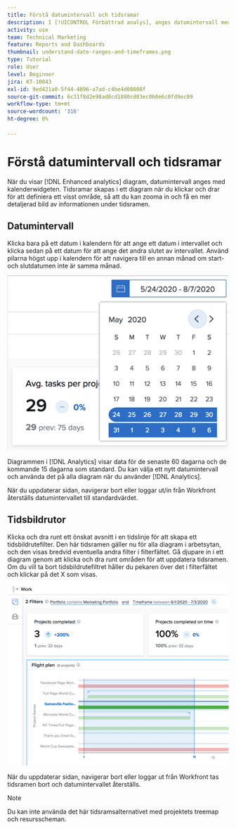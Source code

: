 ```yaml
---
title: Förstå datumintervall och tidsramar
description: I [!UICONTROL Förbättrad analys], anges datumintervall med hjälp av kalenderwidgeten. Tidsramar skapas i ett diagram.
activity: use
team: Technical Marketing
feature: Reports and Dashboards
thumbnail: understand-date-ranges-and-timeframes.png
type: Tutorial
role: User
level: Beginner
jira: KT-10043
exl-id: 9ed421a0-5f44-4096-a7ad-c4be4d00808f
source-git-commit: 6c31f8d2e98ad8cd1880cd03ec0b0e6c0fd9ec09
workflow-type: tm+mt
source-wordcount: '316'
ht-degree: 0%

---
```


# Förstå datumintervall och tidsramar

När du visar [!DNL Enhanced analytics] diagram, datumintervall anges med kalenderwidgeten. Tidsramar skapas i ett diagram när du klickar och drar för att definiera ett visst område, så att du kan zooma in och få en mer detaljerad bild av informationen under tidsramen.

## Datumintervall

Klicka bara på ett datum i kalendern för att ange ett datum i intervallet och klicka sedan på ett datum för att ange det andra slutet av intervallet. Använd pilarna högst upp i kalendern för att navigera till en annan månad om start- och slutdatumen inte är samma månad.

![En bild av hur du väljer ett datumintervall med kalenderwidgeten](assets/section-1-3.png)

Diagrammen i [!DNL Analytics] visar data för de senaste 60 dagarna och de kommande 15 dagarna som standard. Du kan välja ett nytt datumintervall och använda det på alla diagram när du använder [!DNL Analytics].

När du uppdaterar sidan, navigerar bort eller loggar ut/in från Workfront återställs datumintervallet till standardvärdet.

## Tidsbildrutor

Klicka och dra runt ett önskat avsnitt i en tidslinje för att skapa ett tidsbildrutefilter. Den här tidsramen gäller nu för alla diagram i arbetsytan, och den visas bredvid eventuella andra filter i filterfältet. Gå djupare in i ett diagram genom att klicka och dra runt områden för att uppdatera tidsramen. Om du vill ta bort tidsbildrutefiltret håller du pekaren över det i filterfältet och klickar på det X som visas.

![En bild som visar hur du väljer ett datumintervall genom att klicka och dra](assets/section-1-4.png)

När du uppdaterar sidan, navigerar bort eller loggar ut från Workfront tas tidsramen bort och datumintervallet återställs.

>[!NOTE]
>
>Du kan inte använda det här tidsramsalternativet med projektets treemap och resursscheman.
